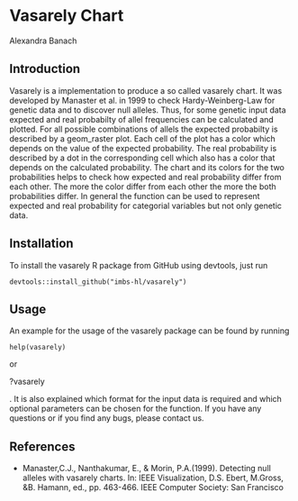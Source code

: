 # Vasarely Chart

Alexandra Banach


## Introduction
Vasarely is a implementation to produce a so called vasarely chart. It was developed by Manaster et al. in 1999 to check Hardy-Weinberg-Law for genetic data and to discover null alleles. Thus, for some genetic input data expected and real probabilty of allel frequencies can be calculated and plotted. For all possible combinations of allels the expected probabilty is described by a geom_raster plot. Each cell of the plot has a color which depends on the value of the expected probability. The real probability is described by a dot in the corresponding cell which also has a color that depends on the calculated probability. The chart and its colors for the two probabilities helps to check how expected and real probability differ from each other. The more the color differ from each other the more the both probabilities differ. In general the function can be used to represent expected and real probability for categorial variables but not only genetic data.


## Installation
To install the vasarely R package from GitHub using devtools, just run



	devtools::install_github("imbs-hl/vasarely")

## Usage


An example for the usage of the vasarely package can be found by running

	help(vasarely)
or 

?vasarely

. It is also explained which format for the input data is required and which optional parameters can be chosen for the function. If you have any questions or if you find any bugs, please contact us. 


## References


* Manaster,C.J., Nanthakumar, E., & Morin, P.A.(1999). Detecting null alleles with vasarely charts. In: IEEE Visualization, D.S. Ebert, M.Gross, &B. Hamann, ed., pp. 463-466. IEEE Computer Society: San Francisco
